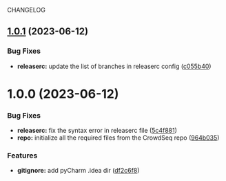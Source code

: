 CHANGELOG

## [1.0.1](https://github.com/labdave/crowdseq-api/compare/v1.0.0...v1.0.1) (2023-06-12)


### Bug Fixes

* **releaserc:** update the list of branches in releaserc config ([c055b40](https://github.com/labdave/crowdseq-api/commit/c055b402b56e531bc1017c447c3b0be39eea4c87))

# 1.0.0 (2023-06-12)


### Bug Fixes

* **releaserc:** fix the syntax error in releaserc file ([5c4f881](https://github.com/labdave/crowdseq-api/commit/5c4f88196b63b03612bb6bc10aec6a1158fa4743))
* **repo:** initialize all the required files from the CrowdSeq repo ([964b035](https://github.com/labdave/crowdseq-api/commit/964b035af9e9a6bbceba93903ec28088b7968240))


### Features

* **gitignore:** add pyCharm .idea dir ([df2c6f8](https://github.com/labdave/crowdseq-api/commit/df2c6f897e206a5284c22ad556b4711178e91f0f))
